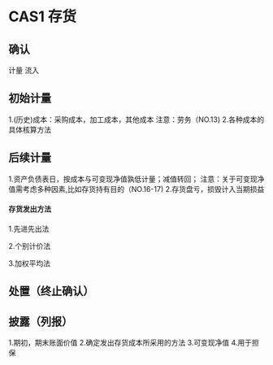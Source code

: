 # CAS1 存货

## 确认
计量
流入
## 初始计量
1.(历史)成本：采购成本，加工成本，其他成本
 注意：劳务（NO.13)
2.各种成本的具体核算方法


## 后续计量
1.资产负债表日，按成本与可变现净值孰低计量；减值转回；
注意：关于可变现净值需考虑多种因素,比如存货持有目的（NO.16-17)
2.存货盘亏，损毁计入当期损益


#### 存货发出方法
1.先进先出法

2.个别计价法

3.加权平均法

## 处置（终止确认）

## 披露（列报）
1.期初，期末账面价值
2.确定发出存货成本所采用的方法
3.可变现净值
4.用于担保
